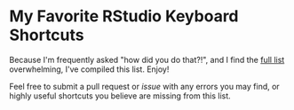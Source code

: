 # My Favorite RStudio Keyboard Shortcuts
Because I'm frequently asked "how did you do that?!", and I find the [full list](<https://support.rstudio.com/hc/en-us/articles/200711853-Keyboard-Shortcuts>) overwhelming, I've compiled this list. Enjoy!

Feel free to submit a pull request or _issue_ with any errors you may find, or highly useful shortcuts you believe are missing from this list.